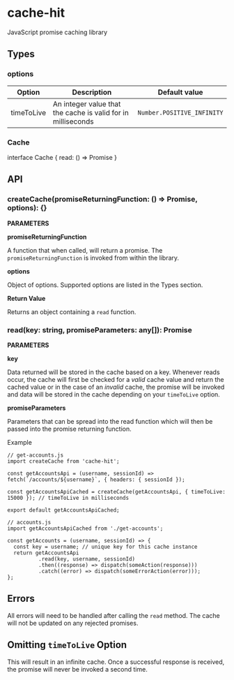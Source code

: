 # cache-hit

JavaScript promise caching library

## Types

### options

|Option          |Description                                                    |Default value                |
|----------------|-------------------------------                                |-----------------------------|
|timeToLive      |An integer value that the cache is valid for in milliseconds   |`Number.POSITIVE_INFINITY`   |

### Cache

interface Cache {
  read: () => Promise
}

## API

### createCache(promiseReturningFunction: () => Promise, options): {}

**PARAMETERS**

**promiseReturningFunction**

A function that when called, will return a promise. The `promiseReturningFunction` is invoked from within the library.

**options**

Object of options. Supported options are listed in the Types section.

**Return Value**

Returns an object containing a `read` function.

### read(key: string, promiseParameters: any[]): Promise

**PARAMETERS**

**key**

Data returned will be stored in the cache based on a key. Whenever reads occur, the cache will first be checked for a _valid_ cache value and return the cached value or in the case of an _invalid_ cache, the promise will be invoked and data will be stored in the cache depending on your `timeToLive` option.

**promiseParameters**

Parameters that can be spread into the read function which will then be passed into the promise returning function.

Example
```
// get-accounts.js
import createCache from 'cache-hit';

const getAccountsApi = (username, sessionId) => fetch(`/accounts/${username}`, { headers: { sessionId });

const getAccountsApiCached = createCache(getAccountsApi, { timeToLive: 15000 }); // timeToLive in milliseconds

export default getAccountsApiCached;
```

```
// accounts.js
import getAccountsApiCached from './get-accounts';

const getAccounts = (username, sessionId) => {
  const key = username; // unique key for this cache instance
  return getAccountsApi
          .read(key, username, sessionId)
          .then((response) => dispatch(someAction(response)))
          .catch((error) => dispatch(someErrorAction(error)));
};
```

## Errors
All errors will need to be handled after calling the `read` method. The cache will not be updated on any rejected promises.

## Omitting `timeToLive` Option
This will result in an infinite cache. Once a successful response is received, the promise will never be invoked a second time.


